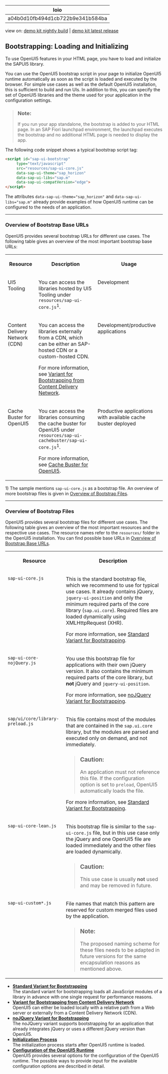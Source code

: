 <!-- loioa04b0d10fb494d1cb722b9e341b584ba -->

| loio |
| -----|
| a04b0d10fb494d1cb722b9e341b584ba |

<div id="loio">

view on: [demo kit nightly build](https://sdk.openui5.org/nightly/#/topic/a04b0d10fb494d1cb722b9e341b584ba) | [demo kit latest release](https://sdk.openui5.org/topic/a04b0d10fb494d1cb722b9e341b584ba)</div>

## Bootstrapping: Loading and Initializing

To use OpenUI5 features in your HTML page, you have to load and initialize the SAPUI5 library.

You can use the OpenUI5 bootstrap script in your page to initialize OpenUI5 runtime automatically as soon as the script is loaded and executed by the browser. For simple use cases as well as the default OpenUI5 installation, this is sufficient to build and run UIs. In addition to this, you can specify the set of OpenUI5 libraries and the theme used for your application in the configuration settings.

> ### Note:  
> If you run your app standalone, the bootstrap is added to your HTML page. In an SAP Fiori launchpad environment, the launchpad executes the bootstrap and no additional HTML page is needed to display the app.

The following code snippet shows a typical bootstrap script tag:

```html
<script id="sap-ui-bootstrap" 
     type="text/javascript"
     src="resources/sap-ui-core.js"
     data-sap-ui-theme="sap_horizon"
     data-sap-ui-libs="sap.m"
     data-sap-ui-compatVersion="edge">
</script>
```

The attributes `data-sap-ui-theme="sap_horizon"` and `data-sap-ui-libs="sap.m"` already provide examples of how OpenUI5 runtime can be configured to the needs of an application.

***

<a name="loioa04b0d10fb494d1cb722b9e341b584ba__section_OBBU"/>

### Overview of Bootstrap Base URLs

OpenUI5 provides several bootstrap URLs for different use cases. The following table gives an overview of the most important bootstrap base URLs:


<table>
<tr>
<th valign="top">

Resource

</th>
<th valign="top">

Description

</th>
<th valign="top">

Usage

</th>
</tr>
<tr>
<td valign="top">

UI5 Tooling

</td>
<td valign="top">

You can access the libraries hosted by UI5 Tooling under `resources/sap-ui-core.js`<sup>1</sup>.

</td>
<td valign="top">

Development

</td>
</tr>
<tr>
<td valign="top">

Content Delivery Network \(CDN\)

</td>
<td valign="top">

You can access the libraries externally from a CDN, which can be either an SAP-hosted CDN or a custom-hosted CDN.

For more information, see [Variant for Bootstrapping from Content Delivery Network](Variant_for_Bootstrapping_from_Content_Delivery_Network_2d3eb2f.md).

</td>
<td valign="top">

Development/productive applications

</td>
</tr>
<tr>
<td valign="top">

Cache Buster for OpenUI5 

</td>
<td valign="top">

You can access the libraries consuming the cache buster for OpenUI5 under `resources/sap-ui-cachebuster/sap-ui-core.js`<sup>1</sup>.

For more information, see [Cache Buster for OpenUI5](Cache_Buster_for_OpenUI5_91f0809.md).

</td>
<td valign="top">

Productive applications with available cache buster deployed

</td>
</tr>
</table>

1\) The sample mentions `sap-ui-core.js` as a bootstrap file. An overview of more bootstrap files is given in [Overview of Bootstrap Files](Bootstrapping_Loading_and_Initializing_a04b0d1.md#loioa04b0d10fb494d1cb722b9e341b584ba__section_OBF).

***

<a name="loioa04b0d10fb494d1cb722b9e341b584ba__section_OBF"/>

### Overview of Bootstrap Files

OpenUI5 provides several bootstrap files for different use cases. The following table gives an overview of the most important resources and the respective use cases. The resource names refer to the `resources/` folder in the OpenUI5 installation. You can find possible base URLs in [Overview of Bootstrap Base URLs](Bootstrapping_Loading_and_Initializing_a04b0d1.md#loioa04b0d10fb494d1cb722b9e341b584ba__section_OBBU).


<table>
<tr>
<th valign="top">

Resource

</th>
<th valign="top">

Description

</th>
</tr>
<tr>
<td valign="top">

`sap-ui-core.js`

</td>
<td valign="top">

This is the standard bootstrap file, which we recommend to use for typical use cases. It already contains jQuery, `jquery-ui-position` and only the minimum required parts of the core library \(`sap.ui.core`\). Required files are loaded dynamically using XMLHttpRequest \(XHR\).

For more information, see [Standard Variant for Bootstrapping](Standard_Variant_for_Bootstrapping_91f1f45.md).

</td>
</tr>
<tr>
<td valign="top">

`sap-ui-core-nojQuery.js`

</td>
<td valign="top">

You use this bootstrap file for applications with their own jQuery version. It also contains the minimum required parts of the core library, but **not** jQuery and `jquery-ui-position`.

For more information, see [noJQuery Variant for Bootstrapping](noJQuery_Variant_for_Bootstrapping_91f1dd0.md).

</td>
</tr>
<tr>
<td valign="top">

`sap/ui/core/library-preload.js`

</td>
<td valign="top">

This file contains most of the modules that are contained in the `sap.ui.core` library, but the modules are parsed and executed only on demand, and not immediately.

> ### Caution:  
> An application must not reference this file. If the configuration option is set to `preload`, OpenUI5 automatically loads the file.

For more information, see [Standard Variant for Bootstrapping](Standard_Variant_for_Bootstrapping_91f1f45.md).

</td>
</tr>
<tr>
<td valign="top">

`sap-ui-core-lean.js`

</td>
<td valign="top">

This bootstrap file is similar to the `sap-ui-core.js` file, but in this use case only the jQuery and one OpenUI5 file are loaded immediately and the other files are loaded dynamically.

> ### Caution:  
> This use case is usually **not** used and may be removed in future.



</td>
</tr>
<tr>
<td valign="top">

`sap-ui-custom*.js`

</td>
<td valign="top">

File names that match this pattern are reserved for custom merged files used by the application.

> ### Note:  
> The proposed naming scheme for these files needs to be adapted in future versions for the same encapsulation reasons as mentioned above.



</td>
</tr>
</table>

-   **[Standard Variant for Bootstrapping](Standard_Variant_for_Bootstrapping_91f1f45.md "The standard variant for bootstrapping loads all JavaScript modules of a library in
		advance with one single request for performance reasons.")**  
The standard variant for bootstrapping loads all JavaScript modules of a library in advance with one single request for performance reasons.
-   **[Variant for Bootstrapping from Content Delivery Network](Variant_for_Bootstrapping_from_Content_Delivery_Network_2d3eb2f.md "OpenUI5 can either be
            loaded locally with a relative path from a Web server or externally from a Content
            Delivery Network (CDN).
    ")**  
OpenUI5 can either be loaded locally with a relative path from a Web server or externally from a Content Delivery Network \(CDN\). 
-   **[noJQuery Variant for Bootstrapping](noJQuery_Variant_for_Bootstrapping_91f1dd0.md "The noJQuery variant supports bootstrapping for an application that already
        integrates jQuery or uses a different jQuery version than OpenUI5.")**  
The noJQuery variant supports bootstrapping for an application that already integrates jQuery or uses a different jQuery version than OpenUI5.
-   **[Initialization Process](Initialization_Process_91f2c90.md#loio91f2c9076f4d1014b6dd926db0e91070 "The initialization process starts after OpenUI5 runtime is
		loaded.")**  
The initialization process starts after OpenUI5 runtime is loaded.
-   **[Configuration of the OpenUI5 Runtime](Configuration_of_the_OpenUI5_Runtime_91f08de.md "OpenUI5 provides several options for the configuration of the OpenUI5 runtime. The possible ways to provide input for the available
		configuration options are described in detail.")**  
OpenUI5 provides several options for the configuration of the OpenUI5 runtime. The possible ways to provide input for the available configuration options are described in detail.

